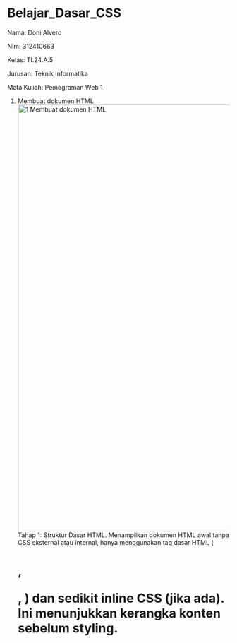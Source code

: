 # Belajar_Dasar_CSS
Nama: Doni Alvero <p>
Nim: 312410663 <P>
Kelas: TI.24.A.5 <P>
Jurusan: Teknik Informatika <p>
Mata Kuliah: Pemograman Web 1 <p>

1. Membuat dokumen HTML
   <img width="1912" height="967" alt="1  Membuat dokumen HTML" src="https://github.com/user-attachments/assets/82799f10-22b4-43a0-b631-24a7eebe2031" />
   Tahap 1: Struktur Dasar HTML. Menampilkan dokumen HTML awal tanpa CSS eksternal atau internal, hanya menggunakan tag dasar HTML (<h1>, <p>, <a>) dan sedikit inline CSS (jika ada). Ini menunjukkan kerangka konten    sebelum styling.




